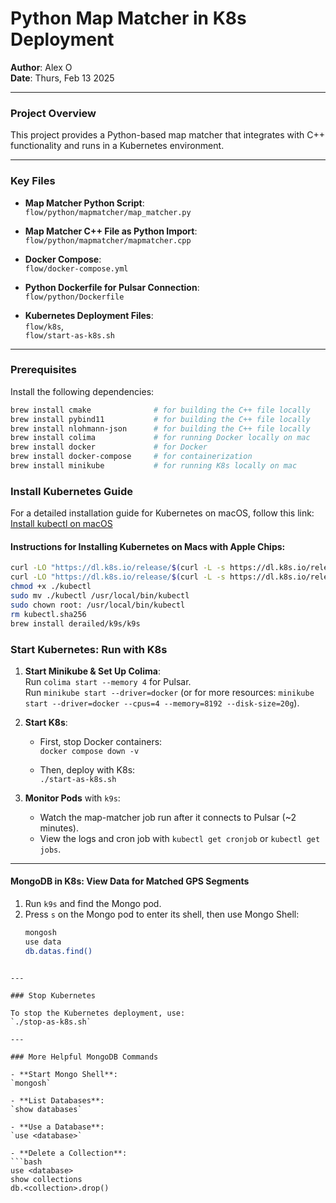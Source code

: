 # Python Map Matcher in K8s Deployment  
**Author**: Alex O  
**Date**: Thurs, Feb 13 2025

---

### Project Overview

This project provides a Python-based map matcher that integrates with C++ functionality and runs in a Kubernetes environment.

---

### Key Files

- **Map Matcher Python Script**:  
  `flow/python/mapmatcher/map_matcher.py`

- **Map Matcher C++ File as Python Import**:  
  `flow/python/mapmatcher/mapmatcher.cpp`

- **Docker Compose**:  
  `flow/docker-compose.yml`

- **Python Dockerfile for Pulsar Connection**:  
  `flow/python/Dockerfile`

- **Kubernetes Deployment Files**:  
  `flow/k8s`,  
  `flow/start-as-k8s.sh`

---

### Prerequisites

Install the following dependencies:

```bash
brew install cmake              # for building the C++ file locally
brew install pybind11           # for building the C++ file locally
brew install nlohmann-json      # for building the C++ file locally
brew install colima             # for running Docker locally on mac
brew install docker             # for Docker
brew install docker-compose     # for containerization
brew install minikube           # for running K8s locally on mac
```

### Install Kubernetes Guide

For a detailed installation guide for Kubernetes on macOS, follow this link:  
[Install kubectl on macOS](https://kubernetes.io/docs/tasks/tools/install-kubectl-macos/)

#### Instructions for Installing Kubernetes on Macs with Apple Chips:

```bash
curl -LO "https://dl.k8s.io/release/$(curl -L -s https://dl.k8s.io/release/stable.txt)/bin/darwin/arm64/kubectl"
curl -LO "https://dl.k8s.io/release/$(curl -L -s https://dl.k8s.io/release/stable.txt)/bin/darwin/arm64/kubectl.sha256"
chmod +x ./kubectl
sudo mv ./kubectl /usr/local/bin/kubectl
sudo chown root: /usr/local/bin/kubectl
rm kubectl.sha256
brew install derailed/k9s/k9s
```

### Start Kubernetes: Run with K8s

1. **Start Minikube & Set Up Colima**:  
   Run `colima start --memory 4` for Pulsar.  
   Run `minikube start --driver=docker` (or for more resources: `minikube start --driver=docker --cpus=4 --memory=8192 --disk-size=20g`).

2. **Start K8s**:  
   - First, stop Docker containers:  
     `docker compose down -v`

   - Then, deploy with K8s:  
     `./start-as-k8s.sh`

3. **Monitor Pods** with `k9s`:  
   - Watch the map-matcher job run after it connects to Pulsar (~2 minutes).
   - View the logs and cron job with `kubectl get cronjob` or `kubectl get jobs`.

---

#### MongoDB in K8s: View Data for Matched GPS Segments

1. Run `k9s` and find the Mongo pod.
2. Press `s` on the Mongo pod to enter its shell, then use Mongo Shell:
   ```bash
   mongosh
   use data
   db.datas.find()
  ```

  ---

### Stop Kubernetes

To stop the Kubernetes deployment, use:  
`./stop-as-k8s.sh`

---

### More Helpful MongoDB Commands

- **Start Mongo Shell**:  
  `mongosh`

- **List Databases**:  
  `show databases`

- **Use a Database**:  
  `use <database>`

- **Delete a Collection**:  
  ```bash
  use <database>
  show collections
  db.<collection>.drop()
  ```